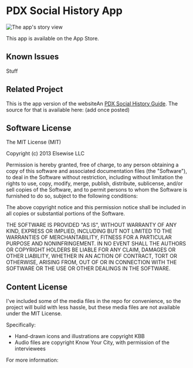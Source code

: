 # PDX Social History App

![The app's story view](https://s3-us-west-2.amazonaws.com/pdxshg.media/promo/psha-promo-story-view-300.png "Story View")

This app is available on the App Store.

## Known Issues

Stuff


## Related Project

This is the app version of the  websiteAn [PDX Social History Guide](http://pdxsocialhistoryguide.org "PDX Social History Guide"). The source for that is available here: (add once posted)

## Software License

The MIT License (MIT)

Copyright (c) 2013 Elsewise LLC

Permission is hereby granted, free of charge, to any person obtaining a copy
of this software and associated documentation files (the "Software"), to deal
in the Software without restriction, including without limitation the rights
to use, copy, modify, merge, publish, distribute, sublicense, and/or sell
copies of the Software, and to permit persons to whom the Software is
furnished to do so, subject to the following conditions:

The above copyright notice and this permission notice shall be included in
all copies or substantial portions of the Software.

THE SOFTWARE IS PROVIDED "AS IS", WITHOUT WARRANTY OF ANY KIND, EXPRESS OR
IMPLIED, INCLUDING BUT NOT LIMITED TO THE WARRANTIES OF MERCHANTABILITY,
FITNESS FOR A PARTICULAR PURPOSE AND NONINFRINGEMENT. IN NO EVENT SHALL THE
AUTHORS OR COPYRIGHT HOLDERS BE LIABLE FOR ANY CLAIM, DAMAGES OR OTHER
LIABILITY, WHETHER IN AN ACTION OF CONTRACT, TORT OR OTHERWISE, ARISING FROM,
OUT OF OR IN CONNECTION WITH THE SOFTWARE OR THE USE OR OTHER DEALINGS IN
THE SOFTWARE.

## Content License

I've included some of the media files in the repo for convenience, so the project will build with less hassle, but these media files are not available under the MIT License.

Specifically:

* Hand-drawn icons and illustrations are copyright KBB
* Audio files are copyright Know Your City, with permission of the interviewees

For more information: